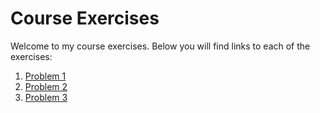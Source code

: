 # Course Exercises

Welcome to my course exercises. Below you will find links to each of the exercises:

1. [Problem 1](stage1/problem1/index.md)
2. [Problem 2](stage1/problem2/index.md)
3. [Problem 3](stage1/problem3/index.md)